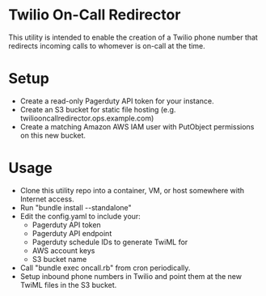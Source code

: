 Twilio On-Call Redirector
======

This utility is intended to enable the creation of a Twilio phone number that
redirects incoming calls to whomever is on-call at the time.

Setup
=====
* Create a read-only Pagerduty API token for your instance.
* Create an S3 bucket for static file hosting (e.g. twiliooncallredirector.ops.example.com)
* Create a matching Amazon AWS IAM user with PutObject permissions on this new bucket.

Usage
=====
* Clone this utility repo into a container, VM, or host somewhere with Internet access.
* Run "bundle install --standalone"
* Edit the config.yaml to include your:
    * Pagerduty API token
    * Pagerduty API endpoint
    * Pagerduty schedule IDs to generate TwiML for
    * AWS account keys
    * S3 bucket name
* Call "bundle exec oncall.rb" from cron periodically.
* Setup inbound phone numbers in Twilio and point them at the new TwiML files in the S3 bucket.
